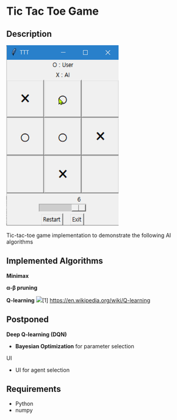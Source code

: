 # Tic Tac Toe Game 

## Description

![TTT Game Demonstration](https://github.com/animalgo/ttt/blob/master/.readme/TTT_demonstration.gif?raw=true)



Tic-tac-toe game implementation to demonstrate the following AI algorithms



## Implemented Algorithms

**Minimax**

**α-β pruning**

**Q-learning**
![](https://wikimedia.org/api/rest_v1/media/math/render/svg/678cb558a9d59c33ef4810c9618baf34a9577686)[1] https://en.wikipedia.org/wiki/Q-learning


## Postponed

**Deep Q-learning (DQN)**

- **Bayesian Optimization** for parameter selection

UI

- UI for agent selection



## Requirements

- Python
- numpy